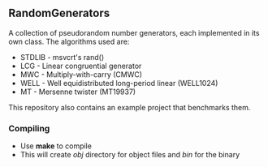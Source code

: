## RandomGenerators

A collection of pseudorandom number generators, each implemented in its own class. The algorithms used are:

* STDLIB - msvcrt's rand()
* LCG - Linear congruential generator
* MWC - Multiply-with-carry (CMWC)
* WELL - Well equidistributed long-period linear (WELL1024)
* MT - Mersenne twister (MT19937)

This repository also contains an example project that benchmarks them.

### Compiling

* Use <b>make</b> to compile
* This will create <i>obj</i> directory for object files and <i>bin</i> for the binary
